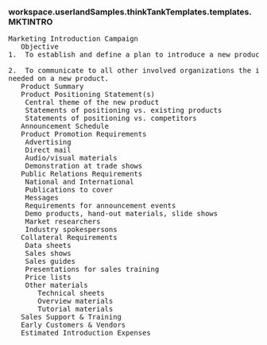 ### workspace.userlandSamples.thinkTankTemplates.templates.MKTINTRO
<pre>
Marketing Introduction Campaign
   Objective
1.  To establish and define a plan to introduce a new product.	
   
2.  To communicate to all other involved organizations the information 
needed on a new product. 
   Product Summary
   Product Positioning Statement(s)
    Central theme of the new product
    Statements of positioning vs. existing products
    Statements of positioning vs. competitors
   Announcement Schedule
   Product Promotion Requirements
    Advertising
    Direct mail
    Audio/visual materials
    Demonstration at trade shows
   Public Relations Requirements
    National and International
    Publications to cover
    Messages 
    Requirements for announcement events
    Demo products, hand-out materials, slide shows
    Market researchers
    Industry spokespersons
   Collateral Requirements
    Data sheets
    Sales shows
    Sales guides
    Presentations for sales training
    Price lists
    Other materials
       Technical sheets
       Overview materials
       Tutorial materials
   Sales Support &amp; Training
   Early Customers &amp; Vendors
   Estimated Introduction Expenses

</pre>